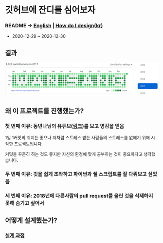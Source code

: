 # 깃허브에 잔디를 심어보자

### README -> [English](../README.md) | [How do I design(kr)](./How_do_I_design.md)

- 2020-12-29 ~ 2020-12-30

## 결과

![result](../photo/result.png)

## 왜 이 프로젝트를 진행했는가?

### **첫 번째 이유: 동빈나님의 유튜브([링크](https://www.youtube.com/watch?v=9NAQjH7kcNk))를 보고 영감을 얻음**

1일 1커밋의 취지는 좋으나 저처럼 스트레스 받는 사람들의 스트레스를 없에기 위해 시작한 프로젝트입니다.

커밋을 꾸준히 하는 것도 좋지만 자신의 환경에 맞게 공부하는 것이 중요하다고 생각했습니다.

### **두 번째 이유: 깃을 쉽게 조작하고 파이썬과 쉘 스크립트를 잘 다뤄보고 싶었음**

### **세 번째 이유: 2018년에 다른사람의 pull request를 올린 것을 삭제하지 못해 숨기고 싶어서**

## 어떻게 설계했는가?

### [설계 과정](./How_do_I_design.md)
